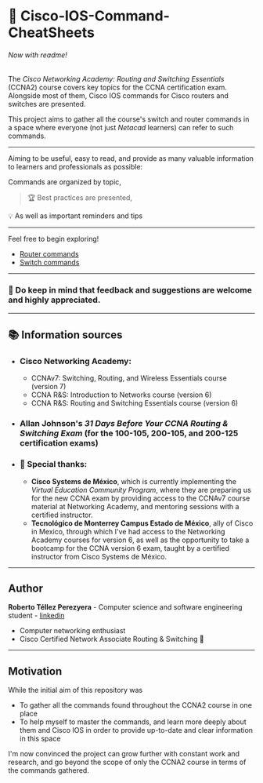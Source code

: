 # :page_with_curl: Cisco-IOS-Command-CheatSheets

###### Now with readme!

The _Cisco Networking Academy: Routing and Switching Essentials_ (CCNA2) course covers key topics for the CCNA certification exam. Alongside most of them, Cisco IOS commands for Cisco routers and switches are presented.

This project aims to gather all the course's switch and router commands in a space where everyone (not just _Netacad_ learners) can refer to such commands.

---

Aiming to be useful, easy to read, and provide as many valuable information to learners and professionals as possible:  

Commands are organized by topic,
>:trophy: Best practices are presented,

:bulb: As well as important reminders and tips 

---
Feel free to begin exploring!

- [Router commands](https://github.com/r7perezyera/Cisco-IOS-Command-CheatSheets/blob/master/router_commands.md)
- [Switch commands](https://github.com/r7perezyera/Cisco-IOS-Command-CheatSheets/blob/master/switch_commands.md)

---
### :memo: Do keep in mind that feedback and suggestions are welcome and highly appreciated.

---
## :books: Information sources
- ### Cisco Networking Academy:
    - CCNAv7: Switching, Routing, and Wireless Essentials course (version 7)
    - CCNA R&S: Introduction to Networks course (version 6)
    - CCNA R&S: Routing and Switching Essentials course (version 6)

- ### Allan Johnson's _31 Days Before Your CCNA Routing & Switching Exam_ (for the 100-105, 200-105, and 200-125 certification exams)

- ### :punch: Special thanks:
    - **Cisco Systems de México**, which is currently implementing the _Virtual Education Community Program_, where they are preparing us for the new CCNA exam by providing access to the CCNAv7 course material at Networking Academy, and mentoring sessions with a certified instructor.
    - **Tecnológico de Monterrey Campus Estado de México**, ally of Cisco in Mexico, through which I've had access to the Networking Academy courses for version 6, as well as the opportunity to take a bootcamp for the CCNA version 6 exam, taught by a certified instructor from Cisco Systems de México.


---
## Author
__Roberto Téllez Perezyera__ - Computer science and software engineering student - [linkedin](https://www.linkedin.com/in/r7perezyera/)  
- Computer  networking enthusiast  
- Cisco Certified Network Associate Routing & Switching :star2:

---
## Motivation

While the initial aim of this repository was
- To gather all the commands found throughout the CCNA2 course in one place
- To help myself to master the commands, and learn more deeply about them and Cisco IOS in order to provide up-to-date and clear information in this space

I'm now convinced the project can grow further with constant work and research, and go beyond the scope of only the CCNA2 course in terms of the commands gathered.
